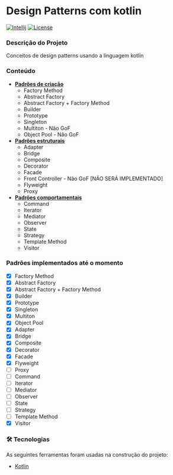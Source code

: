  Design Patterns com kotlin
==================================
[![Intellij](https://img.shields.io/badge/IntelliJIDEA-000000.svg?style=for-the-badge&logo=intellij-idea&logoColor=white)](https://www.jetbrains.com/pt-br/)
[![License](https://img.shields.io/badge/license-MIT-blue.svg)](https://raw.githubusercontent.com/yorae39/design-patterns-kotlin/main/LICENSE)


### Descrição do Projeto
Conceitos de design patterns usando a linguagem kotlin
###

### Conteúdo
* <u><b>Padrões de criação</b></u>
    * Factory Method
    * Abstract Factory
    * Abstract Factory + Factory Method
    * Builder
    * Prototype
    * Singleton
    * Multiton - Não GoF
    * Object Pool - Não GoF
* <u><b>Padrões estruturais</b></u>
    * Adapter
    * Bridge
    * Composite
    * Decorator
    * Facade
    * Front Controller - Não GoF [NÃO SERÁ IMPLEMENTADO]
    * Flyweight
    * Proxy   
* <u><b>Padrões comportamentais</b></u>
    * Command
    * Iterator
    * Mediator
    * Observer
    * State
    * Strategy
    * Template Method
    * Visitor
  
###
### Padrões implementados até o momento
- [X] Factory Method
- [X] Abstract Factory
- [X] Abstract Factory + Factory Method
- [X] Builder
- [X] Prototype
- [X] Singleton
- [X] Multiton
- [X] Object Pool
- [X] Adapter
- [X] Bridge
- [X] Composite
- [X] Decorator
- [X] Facade
- [X] Flyweight
- [ ] Proxy
- [ ] Command
- [ ] Iterator
- [ ] Mediator
- [ ] Observer
- [ ] State
- [ ] Strategy
- [ ] Template Method
- [X] Visitor

###
### 🛠 Tecnologias

As seguintes ferramentas foram usadas na construção do projeto:

- [Kotlin](https://kotlinlang.org/)